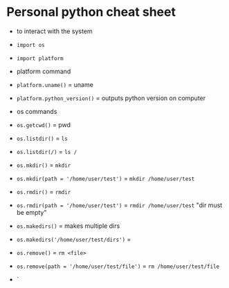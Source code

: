 # Personal python cheat sheet

- to interact with the system
 - `import os`
 - `import platform`

- platform command
 - `platform.uname()` = uname
 - `platform.python_version()` = outputs python version on computer


- os commands
 - `os.getcwd()` = pwd
 - `os.listdir()` = `ls`
  - `os.listdir(/)` = `ls /`
 - `os.mkdir()` = `mkdir`
  - `os.mkdir(path = '/home/user/test')` = `mkdir /home/user/test`
 - `os.rmdir()` = `rmdir`
  - `os.rmdir(path = '/home/user/test')` = `rmdir /home/user/test` "dir must be empty"
 - `os.makedirs()` = makes multiple dirs
  - `os.makedirs('/home/user/test/dirs')` = 
 - `os.remove()` = `rm <file>`
  - `os.remove(path = '/home/user/test/file')` = `rm /home/user/test/file`
 - `
